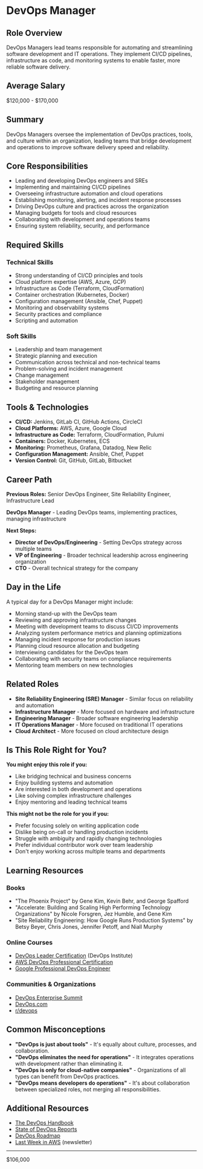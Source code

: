 # DevOps Manager

## Role Overview
DevOps Managers lead teams responsible for automating and streamlining software development and IT operations. They implement CI/CD pipelines, infrastructure as code, and monitoring systems to enable faster, more reliable software delivery.

## Average Salary
$120,000 - $170,000

## Summary
DevOps Managers oversee the implementation of DevOps practices, tools, and culture within an organization, leading teams that bridge development and operations to improve software delivery speed and reliability.

## Core Responsibilities
* Leading and developing DevOps engineers and SREs
* Implementing and maintaining CI/CD pipelines
* Overseeing infrastructure automation and cloud operations
* Establishing monitoring, alerting, and incident response processes
* Driving DevOps culture and practices across the organization
* Managing budgets for tools and cloud resources
* Collaborating with development and operations teams
* Ensuring system reliability, security, and performance

## Required Skills

### Technical Skills
* Strong understanding of CI/CD principles and tools
* Cloud platform expertise (AWS, Azure, GCP)
* Infrastructure as Code (Terraform, CloudFormation)
* Container orchestration (Kubernetes, Docker)
* Configuration management (Ansible, Chef, Puppet)
* Monitoring and observability systems
* Security practices and compliance
* Scripting and automation

### Soft Skills
* Leadership and team management
* Strategic planning and execution
* Communication across technical and non-technical teams
* Problem-solving and incident management
* Change management
* Stakeholder management
* Budgeting and resource planning

## Tools & Technologies
* **CI/CD:** Jenkins, GitLab CI, GitHub Actions, CircleCI
* **Cloud Platforms:** AWS, Azure, Google Cloud
* **Infrastructure as Code:** Terraform, CloudFormation, Pulumi
* **Containers:** Docker, Kubernetes, ECS
* **Monitoring:** Prometheus, Grafana, Datadog, New Relic
* **Configuration Management:** Ansible, Chef, Puppet
* **Version Control:** Git, GitHub, GitLab, Bitbucket

## Career Path
**Previous Roles:** Senior DevOps Engineer, Site Reliability Engineer, Infrastructure Lead

**DevOps Manager** - Leading DevOps teams, implementing practices, managing infrastructure

**Next Steps:**
* **Director of DevOps/Engineering** - Setting DevOps strategy across multiple teams
* **VP of Engineering** - Broader technical leadership across engineering organization
* **CTO** - Overall technical strategy for the company

## Day in the Life
A typical day for a DevOps Manager might include:

* Morning stand-up with the DevOps team
* Reviewing and approving infrastructure changes
* Meeting with development teams to discuss CI/CD improvements
* Analyzing system performance metrics and planning optimizations
* Managing incident response for production issues
* Planning cloud resource allocation and budgeting
* Interviewing candidates for the DevOps team
* Collaborating with security teams on compliance requirements
* Mentoring team members on new technologies

## Related Roles
* **Site Reliability Engineering (SRE) Manager** - Similar focus on reliability and automation
* **Infrastructure Manager** - More focused on hardware and infrastructure
* **Engineering Manager** - Broader software engineering leadership
* **IT Operations Manager** - More focused on traditional IT operations
* **Cloud Architect** - More focused on cloud architecture design

## Is This Role Right for You?
**You might enjoy this role if you:**
* Like bridging technical and business concerns
* Enjoy building systems and automation
* Are interested in both development and operations
* Like solving complex infrastructure challenges
* Enjoy mentoring and leading technical teams

**This might not be the role for you if you:**
* Prefer focusing solely on writing application code
* Dislike being on-call or handling production incidents
* Struggle with ambiguity and rapidly changing technologies
* Prefer individual contributor work over team leadership
* Don't enjoy working across multiple teams and departments

## Learning Resources

### Books
* "The Phoenix Project" by Gene Kim, Kevin Behr, and George Spafford
* "Accelerate: Building and Scaling High Performing Technology Organizations" by Nicole Forsgren, Jez Humble, and Gene Kim
* "Site Reliability Engineering: How Google Runs Production Systems" by Betsy Beyer, Chris Jones, Jennifer Petoff, and Niall Murphy

### Online Courses
* [DevOps Leader Certification](https://www.devopsinstitute.com/certifications/devops-leader/) (DevOps Institute)
* [AWS DevOps Professional Certification](https://aws.amazon.com/certification/certified-devops-engineer-professional/)
* [Google Professional DevOps Engineer](https://cloud.google.com/certification/cloud-devops-engineer)

### Communities & Organizations
* [DevOps Enterprise Summit](https://events.itrevolution.com/)
* [DevOps.com](https://devops.com/)
* [r/devops](https://www.reddit.com/r/devops/)

## Common Misconceptions
* **"DevOps is just about tools"** - It's equally about culture, processes, and collaboration.
* **"DevOps eliminates the need for operations"** - It integrates operations with development rather than eliminating it.
* **"DevOps is only for cloud-native companies"** - Organizations of all types can benefit from DevOps practices.
* **"DevOps means developers do operations"** - It's about collaboration between specialized roles, not merging all responsibilities.

## Additional Resources
* [The DevOps Handbook](https://itrevolution.com/book/the-devops-handbook/)
* [State of DevOps Reports](https://www.puppet.com/resources/report/state-of-devops-report)
* [DevOps Roadmap](https://roadmap.sh/devops)
* [Last Week in AWS](https://www.lastweekinaws.com/) (newsletter)

---

$106,000
